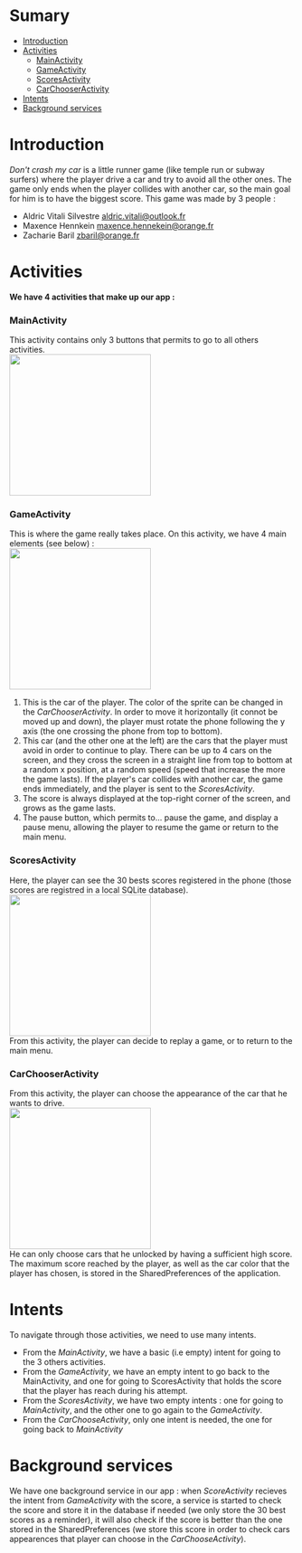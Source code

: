 # Sumary
- [Introduction](#introduction)
- [Activities](#activities)
  - [MainActivity](#mainactivity)
  - [GameActivity](#gameactivity)
  - [ScoresActivity](#scoresactivity)
  - [CarChooserActivity](#carchooseractivity)
- [Intents](#intents)
- [Background services](#background-services)

# Introduction
*Don't crash my car* is a little runner game (like temple run or subway surfers) where the player drive a car and try to avoid all the other ones. The game only ends when the player collides with another car, so the main goal for him is to have the biggest score. This game was made by 3 people :
* Aldric Vitali Silvestre <aldric.vitali@outlook.fr>
* Maxence Hennkein <maxence.hennekein@orange.fr>
* Zacharie Baril <zbaril@orange.fr>

# Activities
**We have 4 activities that make up our app :**

### MainActivity
This activity contains only 3 buttons that permits to go to all others activities.
</br><img src="Screenshots/home.png" width="250">

### GameActivity
This is where the game really takes place. On this activity, we have 4 main elements (see below) : 
</br><img src="Screenshots/game_s.png" width="250"></br>
1. This is the car of the player. The color of the sprite can be changed in the *CarChooserActivity*. In order to move it horizontally (it connot be moved up and down), the player must rotate the phone following the y axis (the one crossing the phone from top to bottom).
2. This car (and the other one at the left) are the cars that the player must avoid in order to continue to play. There can be up to 4 cars on the screen, and they cross the screen in a straight line from top to bottom at a random x position, at a random speed (speed that increase the more the game lasts). If the player's car collides with another car, the game ends immediately, and the player is sent to the *ScoresActivity*.
3. The score is always displayed at the top-right corner of the screen, and grows as the game lasts.
4. The pause button, which permits to... pause the game, and display a pause menu, allowing the player to resume the game or return to the main menu. 

### ScoresActivity
Here, the player can see the 30 bests scores registered in the phone (those scores are registred in a local SQLite database). 
</br><img src="Screenshots/highscores.png" width="250"></br>
From this activity, the player can decide to replay a game, or to return to the main menu.

### CarChooserActivity
From this activity, the player can choose the appearance of the car that he wants to drive.
</br><img src="Screenshots/car choose.png" width="250"></br>
He can only choose cars that he unlocked by having a sufficient high score. The maximum score reached by the player, as well as the car color that the player has chosen, is stored in the SharedPreferences of the application.

# Intents
To navigate through those activities, we need to use many intents.
* From the *MainActivity*, we have a basic (i.e empty) intent for going to the 3 others activities.
* From the *GameActivity*, we have an empty intent to go back to the MainActivity, and one for going to ScoresActivity that holds the score that the player has reach during his attempt.
* From the *ScoresActivity*, we have two empty intents : one for going to *MainActivity*, and the other one to go again to the *GameActivity*.
* From the *CarChooseActivity*, only one intent is needed, the one for going back to *MainActivity*

# Background services
We have one background service in our app : when *ScoreActivity* recieves the intent from *GameActivity* with the score, a service is started to check the score and store it in the database if needed (we only store the 30 best scores as a reminder), it will also check if the score is better than the one stored in the SharedPreferences (we store this score in order to check cars appearences that player can choose in the *CarChooseActivity*).
